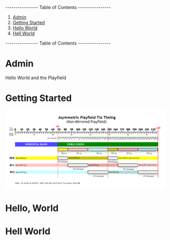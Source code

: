---------------- Table of Contents ---------------- 

1. [Admin](#admin)
2. [Getting Started](#getstart)
3. [Hello World](#helloworld)
4. [Hell World](#hellworld)

---------------- Table of Contents ---------------- 

# <a id = "Admin"></a>Admin
Hello World and the Playfield

# <a id='getstart'></a>Getting Started
![](/images/timing.png)

# <a id = "helloworld"></a>Hello, World

# <a id="hellworld"></a>Hell World
